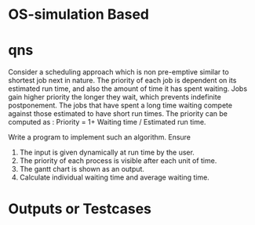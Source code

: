 # OS-simulation Based



# qns

Consider a scheduling approach which is non pre-emptive similar to shortest job next in nature. The priority of each job is dependent on its estimated run time, and also the amount of time it has spent waiting. Jobs gain higher priority the longer they wait, which prevents indefinite postponement. The jobs that have spent a long time waiting compete against those estimated to have short run times. The priority can be computed as : Priority = 1+ Waiting time / Estimated run time.

Write a program to implement such an algorithm. Ensure

1. The input is given dynamically at run time by the user.
2. The priority of each process is visible after each unit of time.
3. The gantt chart is shown as an output.
4. Calculate individual waiting time and average waiting time.

# Outputs or Testcases
  
 
